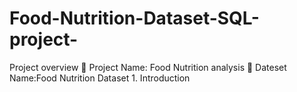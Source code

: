 # Food-Nutrition-Dataset-SQL-project-
Project overview 📌 Project Name: Food Nutrition analysis 📌 Dateset Name:Food Nutrition Dataset 1. Introduction 
